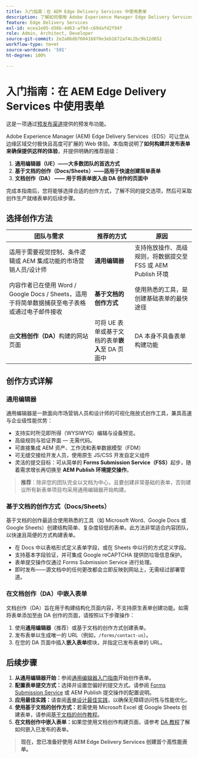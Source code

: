 ```yaml
---
title: 入门指南：在 AEM Edge Delivery Services 中使用表单
description: 了解如何使用 Adobe Experience Manager Edge Delivery Services 创建并交付高性能表单，重点采用通用编辑器创作方式。
feature: Edge Delivery Services
exl-id: ecea1e05-d36b-4d63-af9d-c69dafd2f94f
role: Admin, Architect, Developer
source-git-commit: 2e2a0bdb7604168f0e3eb1672af4c2bc9b12d652
workflow-type: tm+mt
source-wordcount: '591'
ht-degree: 100%

---
```



# 入门指南：在 AEM Edge Delivery Services 中使用表单

<span class="preview">这是一项通过<a href="https://experienceleague.adobe.com/docs/experience-manager-cloud-service/content/release-notes/prerelease.html?lang=zh-Hans#new-features">预发布渠道</a>提供的预发布功能。</span>

Adobe Experience Manager (AEM) Edge Delivery Services（EDS）可让您从边缘区域交付极快且高度可扩展的 Web 体验。本指南说明了&#x200B;**如何构建并发布表单来确保提供这样的体验**，并提供明确的推荐层级：

1. **通用编辑器（UE）——大多数团队的首选方式**
2. **基于文档的创作（Docs/Sheets）——适用于快速创建简单表单**
3. **文档创作（DA） —— 用于将表单嵌入由 DA 创作的页面中**

完成本指南后，您将能够选择合适的创作方式，了解不同的提交选项，然后可采取创作生产就绪表单的后续步骤。



## 选择创作方法

| 团队与需求 | 推荐的方式 | 原因 |
|--------------------|--------------------|-----|
| 适用于需要视觉控制、条件逻辑或 AEM 集成功能的市场营销人员/设计师 | **通用编辑器** | 支持拖放操作、高级规则，将数据提交至 FSS 或 AEM Publish 环境 |
| 内容作者已在使用 Word / Google Docs / Sheets，适用于将简单数据捕获至电子表格或通过电子邮件接收 | **基于文档的创作方式** | 使用熟悉的工具，是创建基础表单的最快途径 |
| 由&#x200B;**文档创作（DA）**&#x200B;构建的网站页面 | 可将 UE 表单或基于文档的表单&#x200B;**嵌入**&#x200B;至 DA 页面中 | DA 本身不具备表单构建功能 |


## 创作方式详解

### 通用编辑器

通用编辑器是一款面向市场营销人员和设计师的可视化拖放式创作工具，兼具高速与企业级性能优势：

- 支持实时所见即所得（WYSIWYG）编辑与设备预览。
- 高级规则与验证界面 — 无需代码。
- 可直接集成 AEM 资产、工作流和表单数据模型（FDM）
- 可无缝交接给开发人员，使用原生 JS/CSS 开发自定义组件
- 灵活的提交目标：可从简单的 **Forms Submission Service（FSS）**&#x200B;起步，随着需求增长再切换至 **AEM Publish 环境提交操作**。

> **推荐**：除非您的团队完全以文档为中心，且要创建非常基础的表单，否则建议所有新表单项目均采用通用编辑器开始构建。


### 基于文档的创作方式（Docs/Sheets）

基于文档的创作最适合使用熟悉的工具（如 Microsoft Word、Google Docs 或 Google Sheets）创建结构简单、复杂度较低的表单。此方法非常适合内容团队，以快速且简便的方式构建表单。

- 在 Docs 中以表格形式定义表单字段，或在 Sheets 中以行的方式定义字段。
- 支持基本字段验证，并可集成 Google reCAPTCHA 提供防垃圾信息保护。
- 表单提交操作仅通过 Forms Submission Service 进行处理。
- 即时发布——源文档中的任何更改都会立即反映到网站上，无需经过部署管道。


### 在文档创作（DA）中嵌入表单

文档创作（DA）旨在用于构建结构化页面内容，不支持原生表单创建功能。如需将表单添加至由 DA 创作的页面，请按照以下步骤操作：

1. 使用&#x200B;**通用编辑器**（推荐）或基于文档的创作方式创建表单。
2. 发布表单以生成唯一的 URL（例如，`/forms/contact-us`）。
3. 在您的 DA 页面中插入&#x200B;**嵌入表单**&#x200B;模块，并指定已发布表单的 URL。

<!-- 
## Feature Comparison

| Capability | Universal Editor | Document-Based | Document Authoring |
|------------|-----------------|----------------|--------------------|
| Visual drag-and-drop | ✅ | – | – |
| Advanced rules editor | ✅ | Limited | – |
| Attachments | ✅ | EA | – |
| reCAPTCHA Enterprise | ✅ | ✅ | Depends on embed |
| Submit to spreadsheet/email | ✅ (FSS) | ✅ (FSS) | Via embed |
| Submit to AEM workflows/FDM | ✅ | – | Via UE embed |
| Custom components (JS/CSS) | ✅ | ✅ | Via embed |
| Localization via Sites | ✅ | Manual | Via embed |

-->

## 后续步骤

1. **从通用编辑器开始：**&#x200B;参阅[通用编辑器入门指南](/help/edge/docs/forms/universal-editor/overview-universal-editor-for-edge-delivery-services-for-forms.md)开始创作表单。
2. **配置表单提交方式：**&#x200B;选择并设置您偏好的提交方式。请参阅 [Forms Submission Service](/help/edge/docs/forms/configure-submission-action-for-eds-forms.md) 或 AEM Publish 提交操作的配置说明。
3. **应用最佳实践：**&#x200B;请查阅[表单设计最佳实践](/help/edge/docs/forms/universal-editor/best-practices-eds-forms.md)，以确保无障碍访问性与性能优化。
4. **使用基于文档的创作方式：**&#x200B;若需使用 Microsoft Excel 或 Google Sheets 创建表单，请参阅[基于文档的创作教程](/help/edge/docs/forms/tutorial.md)。
5. **在文档创作中嵌入表单：**&#x200B;如果您使用文档创作构建页面，请参考 [DA 教程](https://www.aem.live/developer/da-tutorial)了解如何嵌入已发布的表单。

> **现在，您已准备好使用 AEM Edge Delivery Services 创建首个高性能表单。**